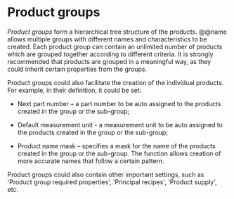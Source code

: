 # Product groups 

*Product groups* form a hierarchical tree structure of the products. @@name allows multiple groups with different names and characteristics to be created. Each product group can contain an unlimited number of products which are grouped together according to different criteria. It is strongly recommended that products are grouped in a meaningful way, as they could inherit certain properties from the groups. 

Product groups could also facilitate the creation of the individual products. For example, in their definition, it could be set: 

- Next part number – a part number to be auto assigned to the products created in the group or the sub-group; 

- Default measurement unit - a measurement unit to be auto assigned to the products created in the group or the sub-group; 

- Product name mask – specifies a mask for the name of the products created in the group or the sub-group. The function allows creation of more accurate names that follow a certain pattern. 

Product groups could also contain other important settings, such as 'Product group required properties', 'Principal recipes', 'Product supply', etc.
